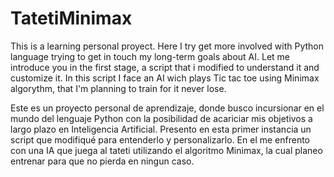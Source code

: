 # TatetiMinimax

This is a learning personal proyect. Here I try get more involved with Python language trying to get in touch my long-term goals about AI.
Let me introduce you in the first stage, a script that i modified to understand it and customize it. In this script I face an AI wich plays Tic tac toe using Minimax algorythm, that I'm planning to train for it never lose.

Este es un proyecto personal de aprendizaje, donde busco incursionar en el mundo del lenguaje Python con la posibilidad de acariciar mis objetivos a largo plazo en Inteligencia Artificial.
Presento en esta primer instancia un script que modifiqué para entenderlo y personalizarlo. En el me enfrento con una IA que juega al tateti utilizando el algoritmo Minimax, la cual planeo entrenar para que no pierda en ningun caso.
